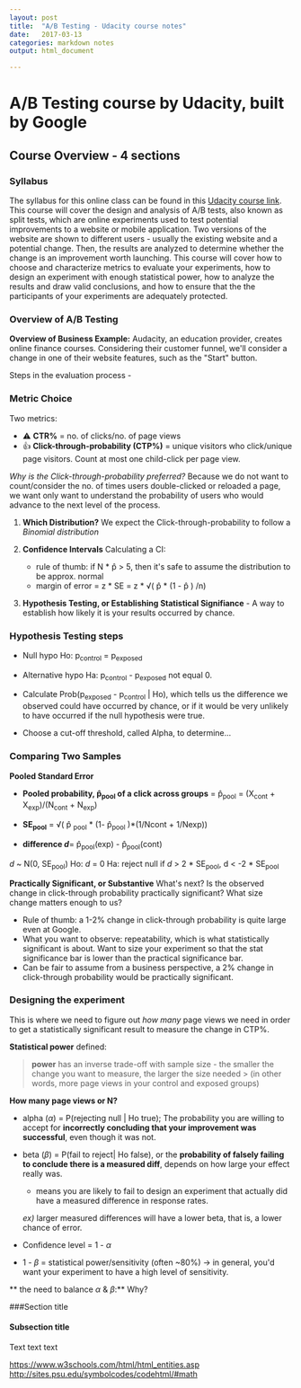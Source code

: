 ```yaml
---
layout: post
title:  "A/B Testing - Udacity course notes"
date:   2017-03-13
categories: markdown notes
output: html_document

---
```



A/B Testing course by Udacity, built by Google
====================

Course Overview - 4 sections
------------------------------

### Syllabus

The syllabus for this online class can be found in this [Udacity course link][Udacity on A/B Test].
This course will cover the design and analysis of A/B tests, also known as split tests, which are online experiments used to test potential improvements to a website or mobile application. Two versions of the website are shown to different users - usually the existing website and a potential change. Then, the results are analyzed to determine whether the change is an improvement worth launching. This course will cover how to choose and characterize metrics to evaluate your experiments, how to design an experiment with enough statistical power, how to analyze the results and draw valid conclusions, and how to ensure that the the participants of your experiments are adequately protected.


### Overview of A/B Testing
**Overview of Business Example:** Audacity, an education provider, creates online finance courses. Considering their customer funnel, we'll consider a change in one of their website features, such as the "Start" button.

Steps in the evaluation process -

### Metric Choice

Two metrics:

* :warning: **CTR%** = no. of clicks/no. of page views
* :thumbsup: **Click-through-probability (CTP%)** = unique visitors who click/unique page visitors. Count at most one child-click per page view.


*Why is the *Click-through-probability* preferred?*
Because we do not want to count/consider the no. of times users double-clicked or reloaded a page, we want only want to understand the probability of users who would advance to the next level of the process.


1. **Which Distribution?**
We expect the Click-through-probability to follow a *Binomial distribution*



2. **Confidence Intervals**
Calculating a CI:
	*  rule of thumb: if N * p&#770; > 5, then it's safe to assume the distribution to be approx. normal
	*  margin of error = z * SE = z * √(  p&#770; * (1 - p&#770; ) /n)

3. **Hypothesis Testing, or Establishing Statistical Signifiance** - A way to establish how likely it is your results occurred by chance.


### Hypothesis Testing steps

* Null hypo Ho: p<sub>control</sub> = p<sub>exposed</sub>
* Alternative hypo Ha:   p<sub>control</sub> - p<sub>exposed</sub> not equal 0.
* Calculate Prob(p<sub>exposed</sub> - p<sub>control</sub> | Ho), which tells us the difference we observed could have occurred by chance, or if it would be very unlikely to have occurred if the null hypothesis were true.

* Choose a cut-off threshold, called Alpha, to determine...



### Comparing Two Samples

**Pooled Standard Error**

* **Pooled probability, p&#770;<sub>pool</sub> of a click across groups** = p&#770;<sub>pool</sub> = (X<sub>cont</sub> + X<sub>exp</sub>)/(N<sub>cont</sub> + N<sub>exp</sub>)

* **SE<sub>pool</sub>** = √( p&#770; <sub>pool</sub> * (1- p&#770;<sub>pool</sub> )*(1/Ncont + 1/Nexp))

* **difference _d_**= p&#770;<sub>pool</sub>(exp) - p&#770;<sub>pool</sub>(cont)

_d_ ~ N(0, SE<sub>pool</sub>)
Ho: _d_ = 0
Ha:  reject null if _d_ > 2 * SE<sub>pool</sub>, d < -2 * SE<sub>pool</sub>


**Practically Significant, or Substantive**
What's next? Is the observed change in click-through probability practically significant?
What size change matters enough to us?

- Rule of thumb: a 1-2% change in click-through probability is quite large even at Google.
- What you want to observe: repeatability, which is what statistically significant is about. Want to size your experiment so that the stat significance bar is lower than the practical significance bar.
- Can be fair to assume from a business perspective, a 2% change in click-through probability would be practically significant.


### Designing the experiment
This is where we need to figure out *how many* page views we need in order to get a statistically significant result to measure the change in CTP%.

**Statistical power** defined:
> **power** has an inverse trade-off with sample size - the smaller the change you want to measure, the larger the size needed > (in other words, more page views in your control and exposed groups)


**How many page views or N?**

* alpha (_&alpha;_) = P(rejecting null | Ho true); The probability you are willing to accept for **incorrectly concluding that your improvement was successful**, even though it was not.

* beta (_&beta;_) = P(fail to reject| Ho false), or the **probability of falsely failing to conclude there is a measured diff**, depends on how large your effect really was.
	* means you are likely to fail to design an experiment that actually did have a measured difference in response rates.

	*ex)* larger measured differences will have a lower beta, that is, a lower chance of error.

* Confidence level = 1 - _&alpha;_
* 1 - _&beta;_ = statistical power/sensitivity (often ~80%) -> in general, you'd want your experiment to have a high level of sensitivity.

** the need to balance _&alpha;_ & _&beta;_:**
Why?




###Section title


#### Subsection title
Text text text




https://www.w3schools.com/html/html_entities.asp
http://sites.psu.edu/symbolcodes/codehtml/#math







[Udacity on A/B Test]: https://de.udacity.com/course/ab-testing--ud257/
